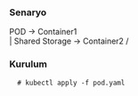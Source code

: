 ### Senaryo


POD -> Container1 \
    |              Shared Storage
    -> Container2 /

### Kurulum

```
  # kubectl apply -f pod.yaml
```
